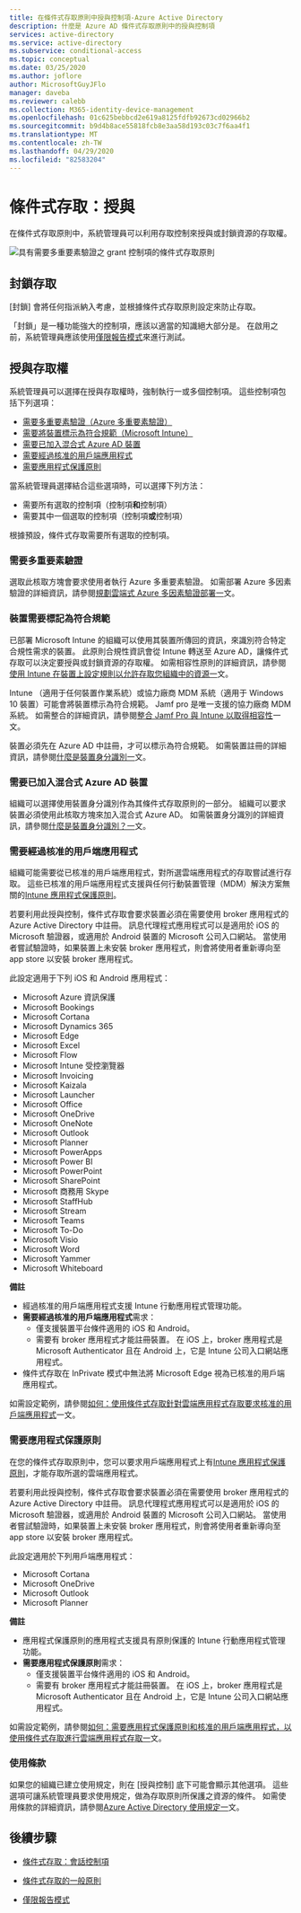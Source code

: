 ```yaml
---
title: 在條件式存取原則中授與控制項-Azure Active Directory
description: 什麼是 Azure AD 條件式存取原則中的授與控制項
services: active-directory
ms.service: active-directory
ms.subservice: conditional-access
ms.topic: conceptual
ms.date: 03/25/2020
ms.author: joflore
author: MicrosoftGuyJFlo
manager: daveba
ms.reviewer: calebb
ms.collection: M365-identity-device-management
ms.openlocfilehash: 01c625bebbcd2e619a8125fdfb92673cd02966b2
ms.sourcegitcommit: b9d4b8ace55818fcb8e3aa58d193c03c7f6aa4f1
ms.translationtype: MT
ms.contentlocale: zh-TW
ms.lasthandoff: 04/29/2020
ms.locfileid: "82583204"
---
```

# <a name="conditional-access-grant"></a>條件式存取：授與

在條件式存取原則中，系統管理員可以利用存取控制來授與或封鎖資源的存取權。

![具有需要多重要素驗證之 grant 控制項的條件式存取原則](./media/concept-conditional-access-grant/conditional-access-grant.png)

## <a name="block-access"></a>封鎖存取

[封鎖] 會將任何指派納入考慮，並根據條件式存取原則設定來防止存取。

「封鎖」是一種功能強大的控制項，應該以適當的知識絕大部分是。 在啟用之前，系統管理員應該使用[僅限報告模式](concept-conditional-access-report-only.md)來進行測試。

## <a name="grant-access"></a>授與存取權

系統管理員可以選擇在授與存取權時，強制執行一或多個控制項。 這些控制項包括下列選項： 

- [需要多重要素驗證（Azure 多重要素驗證）](../authentication/concept-mfa-howitworks.md)
- [需要將裝置標示為符合規範（Microsoft Intune）](/intune/protect/device-compliance-get-started)
- [需要已加入混合式 Azure AD 裝置](../devices/concept-azure-ad-join-hybrid.md)
- [需要經過核准的用戶端應用程式](app-based-conditional-access.md)
- [需要應用程式保護原則](app-protection-based-conditional-access.md)

當系統管理員選擇結合這些選項時，可以選擇下列方法：

- 需要所有選取的控制項（控制項**和**控制項）
- 需要其中一個選取的控制項（控制項**或**控制項）

根據預設，條件式存取需要所有選取的控制項。

### <a name="require-multi-factor-authentication"></a>需要多重要素驗證

選取此核取方塊會要求使用者執行 Azure 多重要素驗證。 如需部署 Azure 多因素驗證的詳細資訊，請參閱[規劃雲端式 Azure 多因素驗證部署一](../authentication/howto-mfa-getstarted.md)文。

### <a name="require-device-to-be-marked-as-compliant"></a>裝置需要標記為符合規範

已部署 Microsoft Intune 的組織可以使用其裝置所傳回的資訊，來識別符合特定合規性需求的裝置。 此原則合規性資訊會從 Intune 轉送至 Azure AD，讓條件式存取可以決定要授與或封鎖資源的存取權。 如需相容性原則的詳細資訊，請參閱[使用 Intune 在裝置上設定規則以允許存取您組織中的資源一](/intune/protect/device-compliance-get-started)文。

Intune （適用于任何裝置作業系統）或協力廠商 MDM 系統（適用于 Windows 10 裝置）可能會將裝置標示為符合規範。 Jamf pro 是唯一支援的協力廠商 MDM 系統。 如需整合的詳細資訊，請參閱[整合 Jamf Pro 與 Intune 以取得相容性](/intune/protect/conditional-access-integrate-jamf)一文。

裝置必須先在 Azure AD 中註冊，才可以標示為符合規範。 如需裝置註冊的詳細資訊，請參閱[什麼是裝置身分識別一](../devices/overview.md)文。

### <a name="require-hybrid-azure-ad-joined-device"></a>需要已加入混合式 Azure AD 裝置

組織可以選擇使用裝置身分識別作為其條件式存取原則的一部分。 組織可以要求裝置必須使用此核取方塊來加入混合式 Azure AD。 如需裝置身分識別的詳細資訊，請參閱[什麼是裝置身分識別？一](../devices/overview.md)文。

### <a name="require-approved-client-app"></a>需要經過核准的用戶端應用程式

組織可能需要從已核准的用戶端應用程式，對所選雲端應用程式的存取嘗試進行存取。 這些已核准的用戶端應用程式支援與任何行動裝置管理（MDM）解決方案無關的[Intune 應用程式保護原則](/intune/app-protection-policy)。

若要利用此授與控制，條件式存取會要求裝置必須在需要使用 broker 應用程式的 Azure Active Directory 中註冊。 訊息代理程式應用程式可以是適用於 iOS 的 Microsoft 驗證器，或適用於 Android 裝置的 Microsoft 公司入口網站。 當使用者嘗試驗證時，如果裝置上未安裝 broker 應用程式，則會將使用者重新導向至 app store 以安裝 broker 應用程式。

此設定適用于下列 iOS 和 Android 應用程式：

- Microsoft Azure 資訊保護
- Microsoft Bookings
- Microsoft Cortana
- Microsoft Dynamics 365
- Microsoft Edge
- Microsoft Excel
- Microsoft Flow
- Microsoft Intune 受控瀏覽器
- Microsoft Invoicing
- Microsoft Kaizala
- Microsoft Launcher
- Microsoft Office
- Microsoft OneDrive
- Microsoft OneNote
- Microsoft Outlook
- Microsoft Planner
- Microsoft PowerApps
- Microsoft Power BI
- Microsoft PowerPoint
- Microsoft SharePoint
- Microsoft 商務用 Skype
- Microsoft StaffHub
- Microsoft Stream
- Microsoft Teams
- Microsoft To-Do
- Microsoft Visio
- Microsoft Word
- Microsoft Yammer
- Microsoft Whiteboard

**備註**

- 經過核准的用戶端應用程式支援 Intune 行動應用程式管理功能。
- **需要經過核准的用戶端應用程式**需求：
   - 僅支援裝置平台條件適用的 iOS 和 Android。
   - 需要有 broker 應用程式才能註冊裝置。 在 iOS 上，broker 應用程式是 Microsoft Authenticator 且在 Android 上，它是 Intune 公司入口網站應用程式。
- 條件式存取在 InPrivate 模式中無法將 Microsoft Edge 視為已核准的用戶端應用程式。

如需設定範例，請參閱[如何：使用條件式存取針對雲端應用程式存取要求核准的用戶端應用程式](app-based-conditional-access.md)一文。

### <a name="require-app-protection-policy"></a>需要應用程式保護原則

在您的條件式存取原則中，您可以要求用戶端應用程式上有[Intune 應用程式保護原則](/intune/app-protection-policy)，才能存取所選的雲端應用程式。 

若要利用此授與控制，條件式存取會要求裝置必須在需要使用 broker 應用程式的 Azure Active Directory 中註冊。 訊息代理程式應用程式可以是適用於 iOS 的 Microsoft 驗證器，或適用於 Android 裝置的 Microsoft 公司入口網站。 當使用者嘗試驗證時，如果裝置上未安裝 broker 應用程式，則會將使用者重新導向至 app store 以安裝 broker 應用程式。

此設定適用於下列用戶端應用程式：

- Microsoft Cortana
- Microsoft OneDrive
- Microsoft Outlook
- Microsoft Planner

**備註**

- 應用程式保護原則的應用程式支援具有原則保護的 Intune 行動應用程式管理功能。
- **需要應用程式保護原則**需求：
    - 僅支援裝置平台條件適用的 iOS 和 Android。
    - 需要有 broker 應用程式才能註冊裝置。 在 iOS 上，broker 應用程式是 Microsoft Authenticator 且在 Android 上，它是 Intune 公司入口網站應用程式。

如需設定範例，請參閱[如何：需要應用程式保護原則和核准的用戶端應用程式，以使用條件式存取進行雲端應用程式存取一](app-protection-based-conditional-access.md)文。

### <a name="terms-of-use"></a>使用條款

如果您的組織已建立使用規定，則在 [授與控制] 底下可能會顯示其他選項。 這些選項可讓系統管理員要求使用規定，做為存取原則所保護之資源的條件。 如需使用條款的詳細資訊，請參閱[Azure Active Directory 使用規定一](terms-of-use.md)文。

## <a name="next-steps"></a>後續步驟

- [條件式存取：會話控制項](concept-conditional-access-session.md)

- [條件式存取的一般原則](concept-conditional-access-policy-common.md)

- [僅限報告模式](concept-conditional-access-report-only.md)
